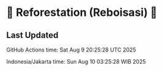
# 🌳 Reforestation (Reboisasi) 🌲

## Last Updated

GitHub Actions time: Sat Aug  9 20:25:28 UTC 2025

Indonesia/Jakarta time: Sun Aug 10 03:25:28 WIB 2025

